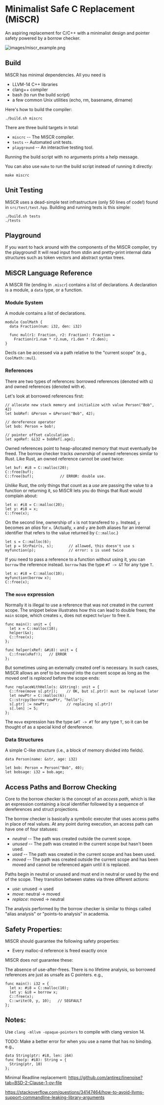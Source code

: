 # Minimalist Safe C Replacement (MiSCR)

An aspiring replacement for C/C++ with a minimalist design and pointer safety
powered by a borrow checker.

![images/miscr_example.png](images/miscr_example.png)

## Build

MiSCR has minimal dependencies. All you need is
  - LLVM-14 C++ libraries
  - clang++ compiler
  - bash (to run the build script)
  - a few common Unix utilities (echo, rm, basename, dirname)

Here's how to build the compiler:

```shell
./build.sh miscrc
```

There are three build targets in total:
  - `miscrc` -- The MiSCR compiler.
  - `tests` -- Automated unit tests.
  - `playground` -- An interactive testing tool.

Running the build script with no arguments prints a help message.

You can also use `make` to run the build script instead of running it
directly:

```shell
make miscrc
```

## Unit Testing

MiSCR uses a dead-simple test infrastructure (only 50 lines of code!) found
in `src/test/test.hpp`. Building and running tests is this simple:

```shell
./build.sh tests
./tests
```

## Playground

If you want to hack around with the components of the MiSCR compiler, try the
playground! It will read input from stdin and pretty-print internal data
structures such as token vectors and abstract syntax trees.

## MiSCR Language Reference

A MiSCR file (ending in `.miscr`) contains a list of declarations. A
declaration is a module, a `data` type, or a function.

### Module System

A module contains a list of declarations.

```
module CoolMath {
  data Fraction(num: i32, den: i32)

  func mul(r1: Fraction, r2: Fraction): Fraction =
    Fraction(r1.num * r2.num, r1.den * r2.den);
}
```

Decls can be accessed via a path relative to the "current scope" (e.g.,
`CoolMath::mul`).

### References

There are two types of references: borrowed references (denoted with `&`) and
owned references (denoted with `#`).

Let's look at borrowed references first:

    // allocate new stack memory and initialize with value Person("Bob", 42)
    let bobRef: &Person = &Person("Bob", 42);

    // dereference operator
    let bob: Person = bob!;

    // pointer offset calculation
    let ageRef: &i32 = bobRef[.age];

Owned references point to heap-allocated memory that must eventually be freed.
The borrow checker tracks _ownership_ of owned references similar to Rust.
Like Rust, an owned reference cannot be used twice:

    let buf: #i8 = C::malloc(20);
    C::free(buf);
    C::free(buf);            // ERROR: double use.

_Unlike_ Rust, the only things that count as a _use_ are passing the value to
a function or returning it, so MiSCR lets you do things that Rust would complain
about:

    let x: #i8 = C::malloc(20);
    let y: #i8 = x;
    C::free(x);

On the second line, ownership of `x` is not transfered to `y`. Instead, `y`
becomes an _alias_ for `x`. (Actually, `x` and `y` are _both_ aliases for an
internal identifier that refers to the value returned by `C::malloc`.)

    let s = C::malloc(6);
    let p = StrPair(s, s);       // allowed, this doesn't use s
    myfunction(p);               // error: s is used twice

If you need to pass a reference to a function without using it, you can `borrow`
the reference instead. `borrow` has the type `#T -> &T` for any type `T`.

    let x: #i8 = C::malloc(10);
    myfunction(borrow x);
    C::free(x);

### The `move` expression

Normally it is illegal to use a reference that was not created in the current
scope. The snippet below illustrates how this can lead to double frees; the
`main` scope, which creates `x`, does not expect `helper` to free it.

    func main(): unit = {
      let x = C::malloc(10);
      helper(&x);
      C::free(x);
    };

    func helper(xRef: &#i8): unit = {
      C::free(xRef!);   // ERROR
    };

But sometimes using an externally created oref is necessary. In such cases,
MiSCR allows an oref to be _moved_ into the current scope as long as the moved
oref is _replaced_ before the scope ends:

    func replaceWithHello(s: &String): unit = {
      C::free(move s[.ptr]);    // OK, but s[.ptr]! must be replaced later
      let newPtr = C::malloc(6);
      C::strcpy(borrow newPtr, "hello");
      s[.ptr] := newPtr;        // replacing s[.ptr]!
      s[.len] := 5;
    };

The `move` expression has the type `&#T -> #T` for any type `T`, so it can be
thought of as a special kind of dereference.

### Data Structures

A simple C-like structure (i.e., a block of memory divided into fields).

    data Person(name: &str, age: i32)

    let bob: Person = Person("Bob", 40);
    let bobsage: i32 = bob.age;

## Access Paths and Borrow Checking

Core to the borrow checker is the concept of an _access path_, which is like an
expression containing a local identifier followed by a sequence of dereferences
and struct projections.

The borrow checker is basically a symbolic executer that uses access paths in
place of real values. At any point during execution, an access path can have
one of four statuses:
  - *neutral* -- The path was created outside the current scope.
  - *unused* -- The path was created in the current scope but hasn't been used.
  - *used* -- The path was created in the current scope and has been used.
  - *moved* -- The path was created outside the current scope and has been
               moved and cannot be referenced again until it is replaced.

Paths begin in neutral or unused and must end in neutral or used by the end of
the scope. They transition between states via three different actions:
  - *use*: unused -> used
  - *move*: neutral -> moved
  - *replace*: moved -> neutral

The analysis performed by the borrow checker is similar to things called
"alias analysis" or "points-to analysis" in academia.

## Safety Properties:

MISCR should guarantee the following safety properties:

* Every malloc-d reference is freed exactly once

MISCR does _not_ guarantee these:

The absence of use-after-frees. There is no lifetime analysis, so borrowed references are just as unsafe as C pointers. e.g.,

    func main(): i32 = {
      let x: #i8 = C::malloc(10);
      let y: &i8 = borrow x;
      C::free(x);
      C::write(0, y, 10);   // SEGFAULT
    };

## Notes:

Use `clang -mllvm -opaque-pointers` to compile with clang version 14.

TODO: Make a better error for when you use a name that has no binding.
e.g.,

    data String(ptr: #i8, len: i64)
    func foo(p: #i8): String = {
      String(ptr, 10)
    };

Minimal Readline replacement:
https://github.com/antirez/linenoise?tab=BSD-2-Clause-1-ov-file

https://stackoverflow.com/questions/34147464/how-to-avoid-llvms-support-commandline-leaking-library-arguments